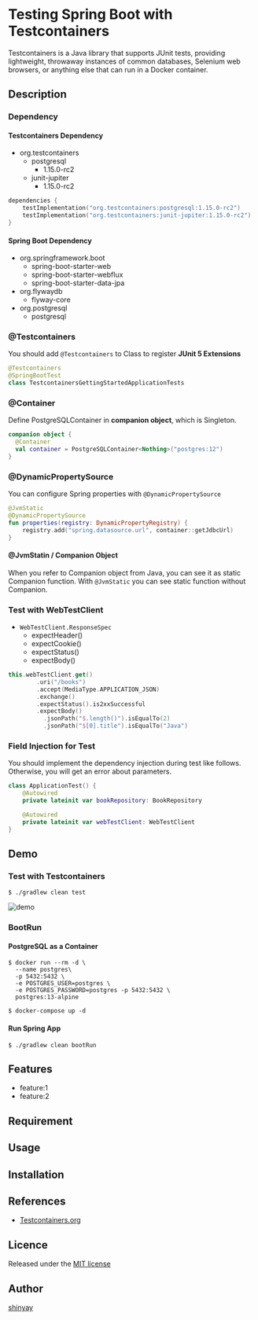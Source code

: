 # Testing Spring Boot with Testcontainers

Testcontainers is a Java library that supports JUnit tests, providing lightweight, throwaway instances of common databases, Selenium web browsers, or anything else that can run in a Docker container.

## Description
### Dependency
#### Testcontainers Dependency
- org.testcontainers
  - postgresql
    - 1.15.0-rc2
  - junit-jupiter
    - 1.15.0-rc2

```kotlin
dependencies {
	testImplementation("org.testcontainers:postgresql:1.15.0-rc2")
	testImplementation("org.testcontainers:junit-jupiter:1.15.0-rc2")
}
```

#### Spring Boot Dependency
- org.springframework.boot
  - spring-boot-starter-web
  - spring-boot-starter-webflux
  - spring-boot-starter-data-jpa
- org.flywaydb
  - flyway-core
- org.postgresql
  - postgresql

### @Testcontainers
You should add `@Testcontainers` to Class to register **JUnit 5 Extensions**

```kotlin
@Testcontainers
@SpringBootTest
class TestcontainersGettingStartedApplicationTests
```

### @Container 
Define PostgreSQLContainer in **companion object**, which is Singleton.


```kotlin
companion object {
  @Container
  val container = PostgreSQLContainer<Nothing>("postgres:12")
}
```

### @DynamicPropertySource

You can configure Spring properties with `@DynamicPropertySource`

```kotlin
@JvmStatic
@DynamicPropertySource
fun properties(registry: DynamicPropertyRegistry) {
    registry.add("spring.datasource.url", container::getJdbcUrl)
}
```

#### @JvmStatin / Companion Object
When you refer to Companion object from Java, you can see it as static Companion function.
With `@JvmStatic` you can see static function without Companion.

### Test with WebTestClient

- `WebTestClient.ResponseSpec`
  - expectHeader()
  - expectCookie()
  - expectStatus()
  - expectBody()

```kotlin
this.webTestClient.get()
        .uri("/books")
        .accept(MediaType.APPLICATION_JSON)
        .exchange()
        .expectStatus().is2xxSuccessful
        .expectBody()
          .jsonPath("$.length()").isEqualTo(2)
          .jsonPath("$[0].title").isEqualTo("Java")
```

### Field Injection for Test
You should implement the dependency injection during test like follows.
Otherwise, you will get an error about parameters.

```kotlin
class ApplicationTest() {
    @Autowired
    private lateinit var bookRepository: BookRepository

    @Autowired
    private lateinit var webTestClient: WebTestClient
}
```

## Demo
### Test with Testcontainers
```shell script
$ ./gradlew clean test
```

![demo](https://user-images.githubusercontent.com/3072734/97831413-54400d00-1d13-11eb-852d-697a5fbaaee6.gif)

### BootRun
#### PostgreSQL as a Container
```shell script
$ docker run --rm -d \
  --name postgres\
  -p 5432:5432 \
  -e POSTGRES_USER=postgres \
  -e POSTGRES_PASSWORD=postgres -p 5432:5432 \
  postgres:13-alpine
```
```shell script
$ docker-compose up -d
```

#### Run Spring App
```
$ ./gradlew clean bootRun
```

## Features

- feature:1
- feature:2

## Requirement

## Usage

## Installation

## References

- [Testcontainers.org](https://www.testcontainers.org/)

## Licence

Released under the [MIT license](https://gist.githubusercontent.com/shinyay/56e54ee4c0e22db8211e05e70a63247e/raw/34c6fdd50d54aa8e23560c296424aeb61599aa71/LICENSE)

## Author

[shinyay](https://github.com/shinyay)
